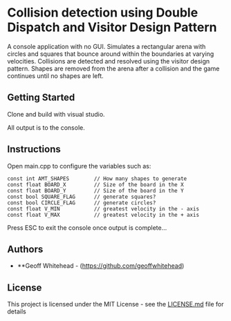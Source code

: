 # Collision detection using Double Dispatch and Visitor Design Pattern

A console application with no GUI. Simulates a rectangular arena with circles and squares that bounce around within the boundaries at varying velocities. Collisions are detected and resolved using the visitor design pattern. Shapes are removed from the arena after a collision and the game continues until no shapes are left.

## Getting Started

Clone and build with visual studio.

All output is to the console.

## Instructions

Open main.cpp to configure the variables such as:
```
const int AMT_SHAPES		// How many shapes to generate
const float BOARD_X			// Size of the board in the X
const float BOARD_Y 		// Size of the board in the Y
const bool SQUARE_FLAG		// generate squares?
const bool CIRCLE_FLAG 		// generate circles?
const float V_MIN 			// greatest velocity in the - axis
const float V_MAX 			// greatest velocity in the + axis
```


Press ESC to exit the console once output is complete...

## Authors

* **Geoff Whitehead - (https://github.com/geoffwhitehead)

## License

This project is licensed under the MIT License - see the [LICENSE.md](./LICENSE.md) file for details
